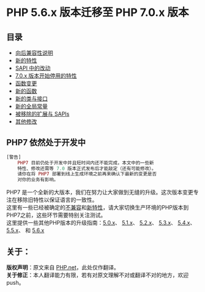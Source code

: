 # PHP 5.6.x 版本迁移至 PHP 7.0.x 版本
## 目录
* [向后兼容性说明](./Backward-incompatible-changes.md)
* [新的特性](./New-features.md)
* [SAPI 中的改动](./Sapi-changes.md)
* [7.0.x 版本开始停用的特性](./Deprecated.md)
* [函数变更](./Changed-functions.md)
* [新的函数](http://php.net/manual/en/migration70.new-functions.php)
* [新的类与接口](http://php.net/manual/en/migration70.classes.php)
* [新的全局常量](http://php.net/manual/en/migration70.constants.php)
* [被移除的扩展与 SAPIs](http://php.net/manual/en/migration70.removed-exts-sapis.php)
* [其他修改](http://php.net/manual/en/migration70.other-changes.php)

## PHP7 依然处于开发中
```PHP
[警告] 
    PHP7 目前仍处于开发中并且短时间内还不能完成，本文中的一些新
    特性、修改还需等 7.0 版本正式发布后才能敲定（还有可能修改）。
    请你在将 PHP7 部署到线上生成环境之前再来确认下最新的变更是否
    对你的业务有影响。
```
PHP7 是一个全新的大版本，我们在努力让大家做到无缝的升级。这次版本变更专注在移除旧特性以保证语言的一致性。<br>
这里有一些已经被确定的[不兼容](./Backward-incompatible-changes.md)和[新特性](./New-features.md)，请大家切换生产环境的PHP版本到PHP7之前，这些环节需要特别关注测试。<br>
这里提供一些其他PHP版本的升级指南：[5.0.x](http://php.net/manual/en/migration5.php)、 [5.1.x](http://php.net/manual/en/migration51.php)、 [5.2.x](http://php.net/manual/en/migration52.php)、 [5.3.x](http://php.net/manual/en/migration53.php)、 [5.4.x](http://php.net/manual/en/migration54.php)、 [5.5.x](http://php.net/manual/en/migration55.php)、 和 [5.6.x](http://php.net/manual/en/migration56.php)

## 关于：
**版权声明**：原文来自 [PHP.net](http://php.net/manual/en/migration70.php)，此处仅作翻译。<br/>
**关于修正**：本人翻译能力有限，若有对原文理解不对或翻译不对的地方，欢迎 push。

